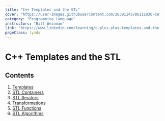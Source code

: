 ```yaml
---
title: "C++ Templates and the STL"
cover: "https://user-images.githubusercontent.com/26391143/86111830-cef4e380-baf9-11ea-9ef2-70ea0ce4c667.png"
category: "Programming Language"
instructors: "Bill Weinman"
link: "https://www.linkedin.com/learning/c-plus-plus-templates-and-the-stl"
pageClass: lynda
---
```


# C++ Templates and the STL

## Contents

1. [Templates]()
2. [STL Containers]()
3. [STL Iterators]()
4. [Transformations]()
5. [STL Functions]()
6. [STL Algorithms]()